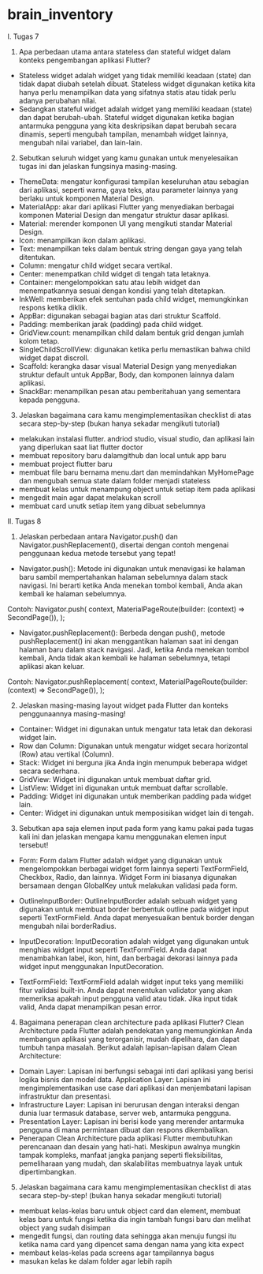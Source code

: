 # brain_inventory

I. Tugas 7
1. Apa perbedaan utama antara stateless dan stateful widget dalam konteks pengembangan aplikasi Flutter?
- Stateless widget adalah widget yang tidak memiliki keadaan (state) dan tidak dapat diubah setelah dibuat. Stateless widget digunakan ketika kita hanya perlu menampilkan data yang sifatnya statis atau tidak perlu adanya perubahan nilai. 
- Sedangkan stateful widget adalah widget yang memiliki keadaan (state) dan dapat berubah-ubah. Stateful widget digunakan ketika bagian antarmuka pengguna yang kita deskripsikan dapat berubah secara dinamis, seperti mengubah tampilan, menambah widget lainnya, mengubah nilai variabel, dan lain-lain.

2. Sebutkan seluruh widget yang kamu gunakan untuk menyelesaikan tugas ini dan jelaskan fungsinya masing-masing.
- ThemeData: mengatur konfigurasi tampilan keseluruhan atau sebagian dari aplikasi, seperti warna, gaya teks, atau parameter lainnya yang berlaku untuk komponen Material Design.
- MaterialApp: akar dari aplikasi Flutter yang menyediakan berbagai komponen Material Design dan mengatur struktur dasar aplikasi.
- Material: merender komponen UI yang mengikuti standar Material Design.
- Icon: menampilkan ikon dalam aplikasi.
- Text: menampilkan teks dalam bentuk string dengan gaya yang telah ditentukan.
- Column: mengatur child widget secara vertikal.
- Center: menempatkan child widget di tengah tata letaknya.
- Container: mengelompokkan satu atau lebih widget dan menempatkannya sesuai dengan kondisi yang telah ditetapkan.
- InkWell: memberikan efek sentuhan pada child widget, memungkinkan respons ketika diklik.
- AppBar: digunakan sebagai bagian atas dari struktur Scaffold.
- Padding: memberikan jarak (padding) pada child widget.
- GridView.count: menampilkan child dalam bentuk grid dengan jumlah kolom tetap.
- SingleChildScrollView: digunakan ketika perlu memastikan bahwa child widget dapat discroll.
- Scaffold: kerangka dasar visual Material Design yang menyediakan struktur default untuk AppBar, Body, dan komponen lainnya dalam aplikasi.
- SnackBar: menampilkan pesan atau pemberitahuan yang sementara kepada pengguna.


3. Jelaskan bagaimana cara kamu mengimplementasikan checklist di atas secara step-by-step (bukan hanya sekadar mengikuti tutorial)
- melakukan instalasi flutter. andriod studio, visual studio, dan aplikasi lain yang diperlukan saat liat flutter doctor
- membuat repository baru dalamgithub dan local untuk app baru
- membuat project flutter baru
- membuat file baru bernama menu.dart dan memindahkan MyHomePage dan mengubah semua state dalam folder menjadi stateless
- membuat kelas untuk menampung object untuk setiap item pada aplikasi
- mengedit main agar dapat melakukan scroll
- membuat card unutk setiap item yang dibuat sebelumnya

II. Tugas 8

1. Jelaskan perbedaan antara Navigator.push() dan Navigator.pushReplacement(), disertai dengan contoh mengenai penggunaan kedua metode tersebut yang tepat!

- Navigator.push(): Metode ini digunakan untuk menavigasi ke halaman baru sambil mempertahankan halaman sebelumnya dalam stack navigasi. Ini berarti ketika Anda menekan tombol kembali, Anda akan kembali ke halaman sebelumnya.

Contoh:
Navigator.push(
  context,
  MaterialPageRoute(builder: (context) => SecondPage()),
);

- Navigator.pushReplacement(): Berbeda dengan push(), metode pushReplacement() ini akan menggantikan halaman saat ini dengan halaman baru dalam stack navigasi. Jadi, ketika Anda menekan tombol kembali, Anda tidak akan kembali ke halaman sebelumnya, tetapi aplikasi akan keluar.

Contoh:
Navigator.pushReplacement(
  context,
  MaterialPageRoute(builder: (context) => SecondPage()),
);

2. Jelaskan masing-masing layout widget pada Flutter dan konteks penggunaannya masing-masing!

- Container: Widget ini digunakan untuk mengatur tata letak dan dekorasi widget lain.
- Row dan Column: Digunakan untuk mengatur widget secara horizontal (Row) atau vertikal (Column).
- Stack: Widget ini berguna jika Anda ingin menumpuk beberapa widget secara sederhana.
- GridView: Widget ini digunakan untuk membuat daftar grid.
- ListView: Widget ini digunakan untuk membuat daftar scrollable.
- Padding: Widget ini digunakan untuk memberikan padding pada widget lain.
- Center: Widget ini digunakan untuk memposisikan widget lain di tengah.
 
3. Sebutkan apa saja elemen input pada form yang kamu pakai pada tugas kali ini dan jelaskan mengapa kamu menggunakan elemen input tersebut!
- Form: Form dalam Flutter adalah widget yang digunakan untuk mengelompokkan berbagai widget form lainnya seperti TextFormField, Checkbox, Radio, dan lainnya. Widget Form ini biasanya digunakan bersamaan dengan GlobalKey untuk melakukan validasi pada form.

- OutlineInputBorder: OutlineInputBorder adalah sebuah widget yang digunakan untuk membuat border berbentuk outline pada widget input seperti TextFormField. Anda dapat menyesuaikan bentuk border dengan mengubah nilai borderRadius.

- InputDecoration: InputDecoration adalah widget yang digunakan untuk menghias widget input seperti TextFormField. Anda dapat menambahkan label, ikon, hint, dan berbagai dekorasi lainnya pada widget input menggunakan InputDecoration.

- TextFormField: TextFormField adalah widget input teks yang memiliki fitur validasi built-in. Anda dapat menentukan validator yang akan memeriksa apakah input pengguna valid atau tidak. Jika input tidak valid, Anda dapat menampilkan pesan error.


4. Bagaimana penerapan clean architecture pada aplikasi Flutter?
 Clean Architecture pada Flutter adalah pendekatan yang memungkinkan Anda membangun aplikasi yang terorganisir, mudah dipelihara, dan dapat tumbuh tanpa masalah. Berikut adalah lapisan-lapisan dalam Clean Architecture:
- Domain Layer: Lapisan ini berfungsi sebagai inti dari aplikasi yang berisi logika bisnis dan model data.
Application Layer: Lapisan ini mengimplementasikan use case dari aplikasi dan menjembatani lapisan infrastruktur dan presentasi.
- Infrastructure Layer: Lapisan ini berurusan dengan interaksi dengan dunia luar termasuk database, server web, antarmuka pengguna.
- Presentation Layer: Lapisan ini berisi kode yang merender antarmuka pengguna di mana permintaan dibuat dan respons dikembalikan.
- Penerapan Clean Architecture pada aplikasi Flutter membutuhkan perencanaan dan desain yang hati-hati. Meskipun awalnya mungkin tampak kompleks, manfaat jangka panjang seperti fleksibilitas, pemeliharaan yang mudah, dan skalabilitas membuatnya layak untuk dipertimbangkan.
 
5. Jelaskan bagaimana cara kamu mengimplementasikan checklist di atas secara step-by-step! (bukan hanya sekadar mengikuti tutorial)
- membuat kelas-kelas baru untuk object card dan element, membuat kelas baru untuk fungsi ketika dia ingin tambah fungsi baru dan melihat object yang sudah disimpan 
- mengedit fungsi, dan routing data sehingga akan menuju fungsi itu ketika nama card yang dipencet sama dengan nama yang kita expect
- membaut kelas-kelas pada screens agar tampilannya bagus
- masukan kelas ke dalam folder agar lebih rapih